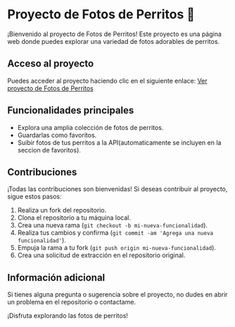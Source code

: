 # Proyecto de Fotos de Perritos 🐶

¡Bienvenido al proyecto de Fotos de Perritos! Este proyecto es una página web donde puedes explorar una variedad de fotos adorables de perritos.

## Acceso al proyecto

Puedes acceder al proyecto haciendo clic en el siguiente enlace:
[Ver proyecto de Fotos de Perritos](https://danielmcolina.github.io/DePerros)

## Funcionalidades principales

- Explora una amplia colección de fotos de perritos.
- Guardarlas como favoritos.
- Suibir fotos de tus perritos a la API(automaticamente se incluyen en la seccion de favoritos).

## Contribuciones

¡Todas las contribuciones son bienvenidas! Si deseas contribuir al proyecto, sigue estos pasos:
1. Realiza un fork del repositorio.
2. Clona el repositorio a tu máquina local.
3. Crea una nueva rama (`git checkout -b mi-nueva-funcionalidad`).
4. Realiza tus cambios y confirma (`git commit -am 'Agrega una nueva funcionalidad'`).
5. Empuja la rama a tu fork (`git push origin mi-nueva-funcionalidad`).
6. Crea una solicitud de extracción en el repositorio original.

## Información adicional

Si tienes alguna pregunta o sugerencia sobre el proyecto, no dudes en abrir un problema en el repositorio o contactame.

¡Disfruta explorando las fotos de perritos!
